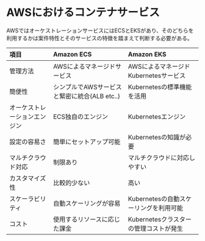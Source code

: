 # AWSにおけるコンテナサービス
AWSではオーケストレーションサービスにはECSとEKSがあり、そのどちらを利用するかは案件特性とそのサービスの特徴を踏まえて判断する必要がある。

|項目|Amazon ECS|Amazon EKS|
|:----|:----|:----|
|管理方法|AWSによるマネージドサービス|AWSによるマネージドKubernetesサービス|
|簡便性|シンプルでAWSサービスと緊密に統合(ALB etc..)|Kubernetesの標準機能を活用|
|オーケストレーションエンジン|ECS独自のエンジン|Kubernetesエンジン|
|設定の容易さ|簡単にセットアップ可能|Kubernetesの知識が必要|
|マルチクラウド対応|制限あり|マルチクラウドに対応しやすい|
|カスタマイズ性|比較的少ない|高い|
|スケーラビリティ|自動スケーリングが容易|Kubernetesの自動スケーリングを利用可能|
|コスト|使用するリソースに応じた課金|Kubernetesクラスターの管理コストが発生|